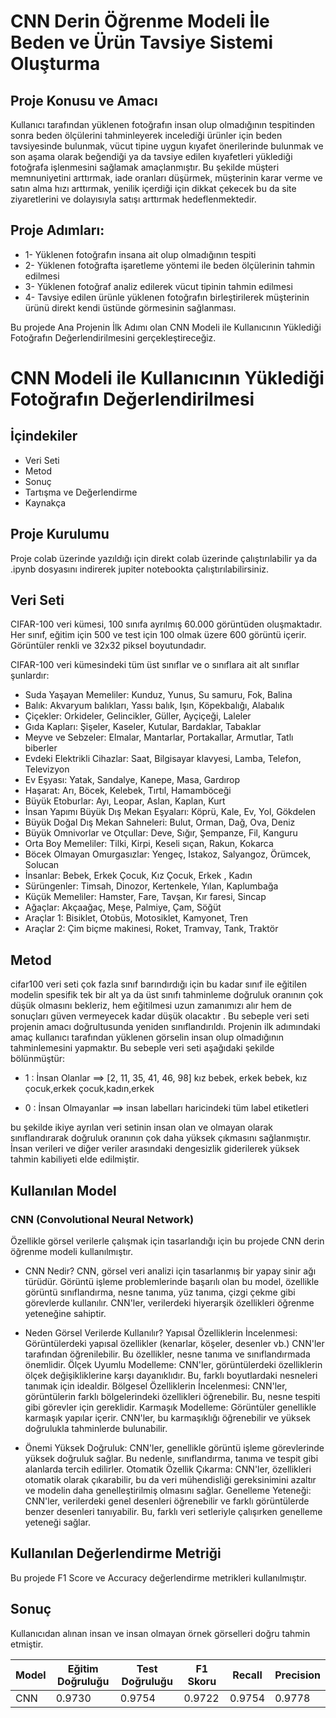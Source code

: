 # CNN Derin Öğrenme Modeli İle Beden ve Ürün Tavsiye Sistemi Oluşturma

## Proje Konusu ve Amacı
Kullanıcı tarafından yüklenen fotoğrafın insan olup olmadığının tespitinden sonra beden ölçülerini tahminleyerek incelediği ürünler için beden tavsiyesinde bulunmak, vücut tipine uygun kıyafet önerilerinde bulunmak ve son aşama olarak beğendiği ya da tavsiye edilen kıyafetleri yüklediği fotoğrafa işlenmesini sağlamak amaçlanmıştır. Bu şekilde müşteri memnuniyetini arttırmak, iade oranları düşürmek, müşterinin karar verme ve satın alma hızı arttırmak, yenilik içerdiği için dikkat çekecek bu da site ziyaretlerini ve dolayısıyla satışı arttırmak hedeflenmektedir.

## Proje Adımları:

- 1- Yüklenen fotoğrafın insana ait olup olmadığının tespiti
- 2- Yüklenen fotoğrafta işaretleme yöntemi ile beden ölçülerinin tahmin edilmesi
- 3- Yüklenen fotoğraf analiz edilerek vücut tipinin tahmin edilmesi
- 4- Tavsiye edilen ürünle yüklenen fotoğrafın birleştirilerek müşterinin ürünü direkt kendi üstünde görmesinin sağlanması.

Bu projede Ana Projenin İlk Adımı olan CNN Modeli ile Kullanıcının Yüklediği Fotoğrafın Değerlendirilmesini gerçekleştireceğiz.

# CNN Modeli ile Kullanıcının Yüklediği Fotoğrafın Değerlendirilmesi

## İçindekiler

- Veri Seti
- Metod
- Sonuç
- Tartışma ve Değerlendirme
- Kaynakça

## Proje Kurulumu

Proje colab üzerinde yazıldığı için direkt colab üzerinde çalıştırılabilir ya da .ipynb dosyasını indirerek jupiter notebookta çalıştırılabilirsiniz.

## Veri Seti

CIFAR-100 veri kümesi, 100 sınıfa ayrılmış 60.000 görüntüden oluşmaktadır. Her sınıf, eğitim için 500 ve test için 100 olmak üzere 600 görüntü içerir. Görüntüler renkli ve 32x32 piksel boyutundadır.

CIFAR-100 veri kümesindeki tüm üst sınıflar ve o sınıflara ait alt sınıflar şunlardır:

- Suda Yaşayan Memeliler: Kunduz, Yunus, Su samuru, Fok, Balina
- Balık: Akvaryum balıkları, Yassı balık, Işın, Köpekbalığı, Alabalık
- Çiçekler: Orkideler, Gelincikler, Güller, Ayçiçeği, Laleler
- Gıda Kapları: Şişeler, Kaseler, Kutular, Bardaklar, Tabaklar
- Meyve ve Sebzeler: Elmalar, Mantarlar, Portakallar, Armutlar, Tatlı biberler
- Evdeki Elektrikli Cihazlar: Saat, Bilgisayar klavyesi, Lamba, Telefon, Televizyon
- Ev Eşyası: Yatak, Sandalye, Kanepe, Masa, Gardırop
- Haşarat: Arı, Böcek, Kelebek, Tırtıl, Hamamböceği
- Büyük Etoburlar: Ayı, Leopar, Aslan, Kaplan, Kurt
- İnsan Yapımı Büyük Dış Mekan Eşyaları: Köprü, Kale, Ev, Yol, Gökdelen
- Büyük Doğal Dış Mekan Sahneleri: Bulut, Orman, Dağ, Ova, Deniz
- Büyük Omnivorlar ve Otçullar: Deve, Sığır, Şempanze, Fil, Kanguru
- Orta Boy Memeliler: Tilki, Kirpi, Keseli sıçan, Rakun, Kokarca
- Böcek Olmayan Omurgasızlar: Yengeç, Istakoz, Salyangoz, Örümcek, Solucan
- İnsanlar: Bebek, Erkek Çocuk, Kız Çocuk, Erkek , Kadın
- Sürüngenler: Timsah, Dinozor, Kertenkele, Yılan, Kaplumbağa
- Küçük Memeliler: Hamster, Fare, Tavşan, Kır faresi, Sincap
- Ağaçlar: Akçaağaç, Meşe, Palmiye, Çam, Söğüt
- Araçlar 1: Bisiklet, Otobüs, Motosiklet, Kamyonet, Tren
- Araçlar 2: Çim biçme makinesi, Roket, Tramvay, Tank, Traktör

## Metod
cifar100 veri seti çok fazla sınıf barındırdığı için bu kadar sınıf ile eğitilen modelin spesifik tek bir alt ya da üst sınıfı tahminleme doğruluk oranının çok düşük olmasını bekleriz, hem eğitilmesi uzun zamanımızı alır hem de sonuçları güven vermeyecek kadar düşük olacaktır . Bu sebeple veri seti projenin amacı doğrultusunda yeniden sınıflandırıldı. Projenin ilk adımındaki amaç kullanıcı tarafından yüklenen görselin insan olup olmadığının tahminlemesini yapmaktır. Bu sebeple veri seti aşağıdaki şekilde bölünmüştür:
- 1 : İnsan Olanlar ==> [2, 11, 35, 41, 46, 98] kız bebek, erkek bebek, kız çocuk,erkek çocuk,kadın,erkek 
  
- 0 : İnsan Olmayanlar ==> insan labelları haricindeki tüm label etiketleri

bu şekilde ikiye ayrılan veri setinin insan olan ve olmayan olarak sınıflandırarak doğruluk oranının çok daha yüksek çıkmasını sağlanmıştır. İnsan verileri ve diğer veriler arasındaki dengesizlik giderilerek yüksek tahmin kabiliyeti elde edilmiştir.

## Kullanılan Model

### CNN (Convolutional Neural Network)
Özellikle görsel verilerle çalışmak için tasarlandığı için bu projede CNN derin öğrenme modeli kullanılmıştır.
- CNN Nedir?
CNN, görsel veri analizi için tasarlanmış bir yapay sinir ağı türüdür. Görüntü işleme problemlerinde başarılı olan bu model, özellikle görüntü sınıflandırma, nesne tanıma, yüz tanıma, çizgi çekme gibi görevlerde kullanılır. CNN'ler, verilerdeki hiyerarşik özellikleri öğrenme yeteneğine sahiptir.

- Neden Görsel Verilerde Kullanılır?
Yapısal Özelliklerin İncelenmesi: Görüntülerdeki yapısal özellikler (kenarlar, köşeler, desenler vb.) CNN'ler tarafından öğrenilebilir. Bu özellikler, nesne tanıma ve sınıflandırmada önemlidir.
Ölçek Uyumlu Modelleme: CNN'ler, görüntülerdeki özelliklerin ölçek değişikliklerine karşı dayanıklıdır. Bu, farklı boyutlardaki nesneleri tanımak için idealdir.
Bölgesel Özelliklerin İncelenmesi: CNN'ler, görüntülerin farklı bölgelerindeki özellikleri öğrenebilir. Bu, nesne tespiti gibi görevler için gereklidir.
Karmaşık Modelleme: Görüntüler genellikle karmaşık yapılar içerir. CNN'ler, bu karmaşıklığı öğrenebilir ve yüksek doğrulukla tahminlerde bulunabilir.
- Önemi
Yüksek Doğruluk: CNN'ler, genellikle görüntü işleme görevlerinde yüksek doğruluk sağlar. Bu nedenle, sınıflandırma, tanıma ve tespit gibi alanlarda tercih edilirler.
Otomatik Özellik Çıkarma: CNN'ler, özellikleri otomatik olarak çıkarabilir, bu da veri mühendisliği gereksinimini azaltır ve modelin daha genelleştirilmiş olmasını sağlar.
Genelleme Yeteneği: CNN'ler, verilerdeki genel desenleri öğrenebilir ve farklı görüntülerde benzer desenleri tanıyabilir. Bu, farklı veri setleriyle çalışırken genelleme yeteneği sağlar.

## Kullanılan Değerlendirme Metriği
Bu projede F1 Score ve Accuracy değerlendirme metrikleri kullanılmıştır.
## Sonuç

Kullanıcıdan alınan insan ve insan olmayan örnek görselleri doğru tahmin etmiştir. 

| Model | Eğitim Doğruluğu | Test Doğruluğu | F1 Skoru | Recall | Precision |
|----------|----------|----------|----------|----------|----------|
| CNN |0.9730 | 0.9754 | 0.9722 | 0.9754 | 0.9778 |





